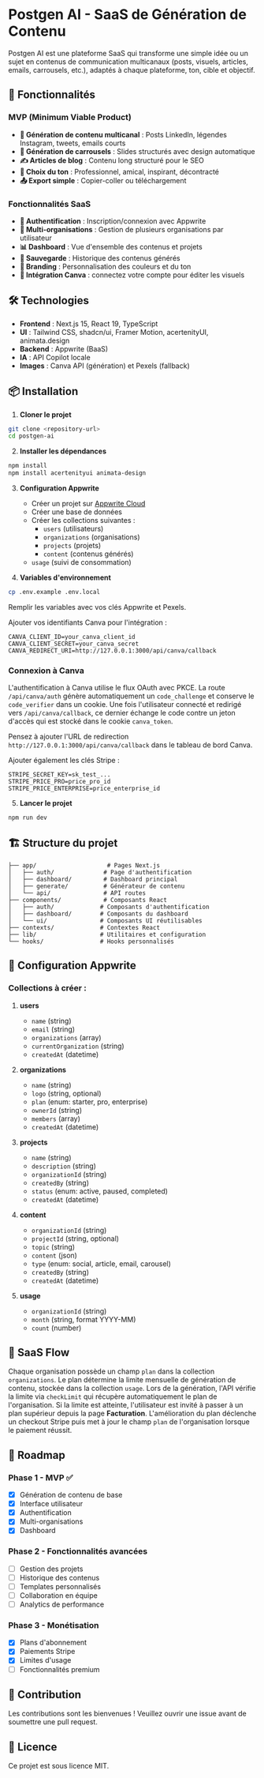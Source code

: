 # Postgen AI - SaaS de Génération de Contenu

Postgen AI est une plateforme SaaS qui transforme une simple idée ou un sujet en contenus de communication multicanaux (posts, visuels, articles, emails, carrousels, etc.), adaptés à chaque plateforme, ton, cible et objectif.

## 🚀 Fonctionnalités

### MVP (Minimum Viable Product)
- **🎯 Génération de contenu multicanal** : Posts LinkedIn, légendes Instagram, tweets, emails courts
- **🎨 Génération de carrousels** : Slides structurés avec design automatique
- **✍️ Articles de blog** : Contenu long structuré pour le SEO
- **🧠 Choix du ton** : Professionnel, amical, inspirant, décontracté
- **📤 Export simple** : Copier-coller ou téléchargement

### Fonctionnalités SaaS
- **👤 Authentification** : Inscription/connexion avec Appwrite
- **🏢 Multi-organisations** : Gestion de plusieurs organisations par utilisateur
- **📊 Dashboard** : Vue d'ensemble des contenus et projets
- **💾 Sauvegarde** : Historique des contenus générés
- **🎨 Branding** : Personnalisation des couleurs et du ton
- **🔗 Intégration Canva** : connectez votre compte pour éditer les visuels

## 🛠️ Technologies

- **Frontend** : Next.js 15, React 19, TypeScript
 - **UI** : Tailwind CSS, shadcn/ui, Framer Motion, acertenityUI, animata.design
- **Backend** : Appwrite (BaaS)
- **IA** : API Copilot locale
- **Images** : Canva API (génération) et Pexels (fallback)

## 📦 Installation

1. **Cloner le projet**
```bash
git clone <repository-url>
cd postgen-ai
```

2. **Installer les dépendances**
```bash
npm install
npm install acertenityui animata-design
```


3. **Configuration Appwrite**
   - Créer un projet sur [Appwrite Cloud](https://cloud.appwrite.io)
   - Créer une base de données
   - Créer les collections suivantes :
     - `users` (utilisateurs)
     - `organizations` (organisations)
     - `projects` (projets)
     - `content` (contenus générés)
    - `usage` (suivi de consommation)

4. **Variables d'environnement**
```bash
cp .env.example .env.local
```
Remplir les variables avec vos clés Appwrite et Pexels.

Ajouter vos identifiants Canva pour l'intégration :
```
CANVA_CLIENT_ID=your_canva_client_id
CANVA_CLIENT_SECRET=your_canva_secret
CANVA_REDIRECT_URI=http://127.0.0.1:3000/api/canva/callback
```

### Connexion à Canva

L'authentification à Canva utilise le flux OAuth avec PKCE. La route
`/api/canva/auth` génère automatiquement un `code_challenge` et conserve le
`code_verifier` dans un cookie. Une fois l'utilisateur connecté et redirigé vers
`/api/canva/callback`, ce dernier échange le code contre un jeton d'accès qui
est stocké dans le cookie `canva_token`.

Pensez à ajouter l'URL de redirection
`http://127.0.0.1:3000/api/canva/callback` dans le tableau de bord Canva.

Ajouter également les clés Stripe :
```
STRIPE_SECRET_KEY=sk_test_...
STRIPE_PRICE_PRO=price_pro_id
STRIPE_PRICE_ENTERPRISE=price_enterprise_id
```

5. **Lancer le projet**
```bash
npm run dev
```

## 🏗️ Structure du projet

```
├── app/                    # Pages Next.js
│   ├── auth/              # Page d'authentification
│   ├── dashboard/         # Dashboard principal
│   ├── generate/          # Générateur de contenu
│   └── api/               # API routes
├── components/            # Composants React
│   ├── auth/             # Composants d'authentification
│   ├── dashboard/        # Composants du dashboard
│   └── ui/               # Composants UI réutilisables
├── contexts/             # Contextes React
├── lib/                  # Utilitaires et configuration
└── hooks/                # Hooks personnalisés
```

## 🔧 Configuration Appwrite

### Collections à créer :

1. **users**
   - `name` (string)
   - `email` (string)
   - `organizations` (array)
   - `currentOrganization` (string)
   - `createdAt` (datetime)

2. **organizations**
   - `name` (string)
   - `logo` (string, optional)
   - `plan` (enum: starter, pro, enterprise)
   - `ownerId` (string)
   - `members` (array)
   - `createdAt` (datetime)

3. **projects**
   - `name` (string)
   - `description` (string)
   - `organizationId` (string)
   - `createdBy` (string)
   - `status` (enum: active, paused, completed)
   - `createdAt` (datetime)

4. **content**
   - `organizationId` (string)
   - `projectId` (string, optional)
   - `topic` (string)
   - `content` (json)
   - `type` (enum: social, article, email, carousel)
   - `createdBy` (string)
   - `createdAt` (datetime)
5. **usage**
   - `organizationId` (string)
   - `month` (string, format YYYY-MM)
   - `count` (number)

## 🚦 SaaS Flow

Chaque organisation possède un champ `plan` dans la collection `organizations`.
Le plan détermine la limite mensuelle de génération de contenu, stockée dans la
collection `usage`. Lors de la génération, l'API vérifie la limite via
`checkLimit` qui récupère automatiquement le plan de l'organisation.
Si la limite est atteinte, l'utilisateur est invité à passer à un plan
supérieur depuis la page **Facturation**. L'amélioration du plan déclenche un
checkout Stripe puis met à jour le champ `plan` de l'organisation lorsque le
paiement réussit.

## 🎯 Roadmap

### Phase 1 - MVP ✅
- [x] Génération de contenu de base
- [x] Interface utilisateur
- [x] Authentification
- [x] Multi-organisations
- [x] Dashboard

### Phase 2 - Fonctionnalités avancées
- [ ] Gestion des projets
- [ ] Historique des contenus
- [ ] Templates personnalisés
- [ ] Collaboration en équipe
- [ ] Analytics de performance

### Phase 3 - Monétisation
- [x] Plans d'abonnement
- [x] Paiements Stripe
- [x] Limites d'usage
- [ ] Fonctionnalités premium

## 🤝 Contribution

Les contributions sont les bienvenues ! Veuillez ouvrir une issue avant de soumettre une pull request.

## 📄 Licence

Ce projet est sous licence MIT.